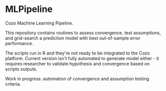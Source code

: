 # MLPipeline

Cozo Machine Learning Pipeline.

This repository contains routines to assess convergence, test assumptions, and grid-search a prediction model with best out-of-sample error performance. 

The scripts run in R and they're not ready to be integrated to the Cozo platform. Current version isn't fully automated to generate model either - it requires researcher to validate hypothesis and convergence based on scripts outputs. 

Work in progress: automation of convergence and assumption testing criteria.